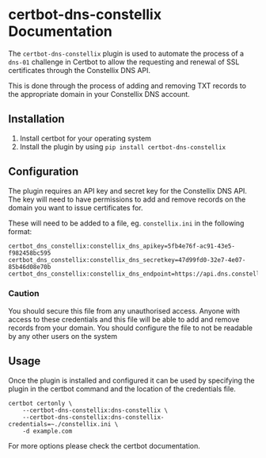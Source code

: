 # certbot-dns-constellix Documentation

The `certbot-dns-constellix` plugin is used to automate the process of
a `dns-01` challenge in Certbot to allow the requesting and renewal of SSL
certificates through the Constellix DNS API.

This is done through the process of adding and removing TXT records to the
appropriate domain in your Constellix DNS account.

## Installation

1. Install certbot for your operating system
2. Install the plugin by using `pip install certbot-dns-constellix`

## Configuration

The plugin requires an API key and secret key for the Constellix DNS API. The
key will need to have permissions to add and remove records on the domain you
want to issue certificates for.

These will need to be added to a file, eg. `constellix.ini` in the following
format:

```
certbot_dns_constellix:constellix_dns_apikey=5fb4e76f-ac91-43e5-f982458bc595
certbot_dns_constellix:constellix_dns_secretkey=47d99fd0-32e7-4e07-85b46d08e70b
certbot_dns_constellix:constellix_dns_endpoint=https://api.dns.constellix.com
```

### Caution

You should secure this file from any unauthorised access. Anyone with access
to these credentials and this file will be able to add and remove records from
your domain. You should configure the file to not be readable by any other
users on the system

## Usage

Once the plugin is installed and configured it can be used by specifying the
plugin in the certbot command and the location of the credentials file.

```
certbot certonly \
    --certbot-dns-constellix:dns-constellix \
    --certbot-dns-constellix:dns-constellix-credentials=~./constellix.ini \
    -d example.com
```

For more options please check the certbot documentation.





